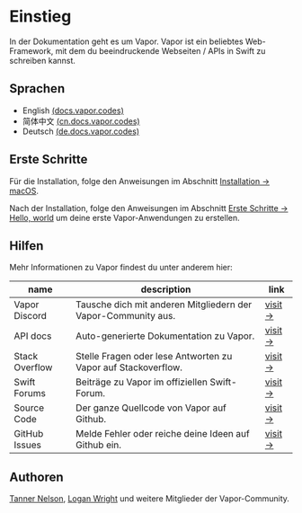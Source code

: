 # Einstieg

In der Dokumentation geht es um Vapor. Vapor ist ein beliebtes Web-Framework, mit dem du beeindruckende Webseiten / APIs in Swift zu schreiben kannst.

## Sprachen

- English [(docs.vapor.codes)](https://docs.vapor.codes)
- 简体中文 [(cn.docs.vapor.codes)](https://cn.docs.vapor.codes)
- Deutsch [(de.docs.vapor.codes)](https://de.docs.vapor.codes)

## Erste Schritte

Für die Installation, folge den Anweisungen im Abschnitt [Installation → macOS](installation/macos.md).

Nach der Installation, folge den Anweisungen im Abschnitt [Erste Schritte → Hello, world](hallo-welt.md) um deine erste Vapor-Anwendungen zu erstellen.

## Hilfen

Mehr Informationen zu Vapor findest du unter anderem hier:

| name           | description                                                  | link                                                             |
|----------------|--------------------------------------------------------------|------------------------------------------------------------------|
| Vapor Discord  | Tausche dich mit anderen Mitgliedern der Vapor-Community aus.| [visit &rarr;](https://vapor.team)                               |
| API docs       | Auto-generierte Dokumentation zu Vapor.                      | [visit &rarr;](https://api.vapor.codes)                          |
| Stack Overflow | Stelle Fragen oder lese Antworten zu Vapor auf Stackoverflow.| [visit &rarr;](https://stackoverflow.com/questions/tagged/vapor) |
| Swift Forums   | Beiträge zu Vapor im offiziellen Swift-Forum.                | [visit &rarr;](https://forums.swift.org/c/related-projects/vapor)|
| Source Code    | Der ganze Quellcode von Vapor auf Github.                    | [visit &rarr;](https://github.com/vapor/vapor)                   |
| GitHub Issues  | Melde Fehler oder reiche deine Ideen auf Github ein.         | [visit &rarr;](https://github.com/vapor/vapor/issues)            |


## Authoren

[Tanner Nelson](mailto:tanner@vapor.codes), [Logan Wright](mailto:logan@vapor.codes) und weitere Mitglieder der Vapor-Community.

